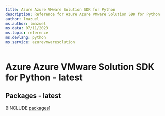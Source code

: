 ```yaml
---
title: Azure Azure VMware Solution SDK for Python
description: Reference for Azure Azure VMware Solution SDK for Python
author: lmazuel
ms.author: lmazuel
ms.data: 07/11/2023
ms.topic: reference
ms.devlang: python
ms.service: azurevmwaresolution
---
```

# Azure Azure VMware Solution SDK for Python - latest
## Packages - latest
[!INCLUDE [packages](azure-vmware-solution-index.md)]